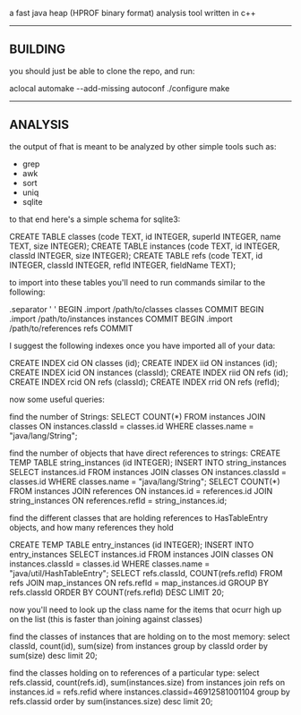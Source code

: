 a fast java heap (HPROF binary format) analysis tool written in c++

--------
BUILDING
--------

you should just be able to clone the repo, and run:

aclocal
automake --add-missing
autoconf
./configure
make

--------
ANALYSIS
--------

the output of fhat is meant to be analyzed by other simple tools such as:
 * grep
 * awk
 * sort
 * uniq
 * sqlite

to that end here's a simple schema for sqlite3:

CREATE TABLE classes (code TEXT, id INTEGER, superId INTEGER, name TEXT, size INTEGER);
CREATE TABLE instances (code TEXT, id INTEGER, classId INTEGER, size INTEGER);
CREATE TABLE refs (code TEXT, id INTEGER, classId INTEGER, refId INTEGER, fieldName TEXT);

to import into these tables you'll need to run commands similar to the following:

.separator ' '
BEGIN
.import /path/to/classes classes
COMMIT
BEGIN
.import /path/to/instances instances
COMMIT
BEGIN
.import /path/to/references refs
COMMIT

I suggest the following indexes once you have imported all of your data:

CREATE INDEX cid ON classes (id);
CREATE INDEX iid ON instances (id);
CREATE INDEX icid ON instances (classId);
CREATE INDEX riid ON refs (id);
CREATE INDEX rcid ON refs (classId);
CREATE INDEX rrid ON refs (refId);

now some useful queries:

find the number of Strings:
SELECT COUNT(*) FROM instances JOIN classes ON instances.classId = classes.id WHERE classes.name = "java/lang/String";

find the number of objects that have direct references to strings:
CREATE TEMP TABLE string_instances (id INTEGER);
INSERT INTO string_instances SELECT instances.id FROM instances JOIN classes ON instances.classId = classes.id WHERE classes.name = "java/lang/String";
SELECT COUNT(*) FROM instances JOIN references ON instances.id = references.id JOIN string_instances ON references.refId = string_instances.id;

find the different classes that are holding references to HasTableEntry objects, and how many references they hold

CREATE TEMP TABLE entry_instances (id INTEGER);
INSERT INTO entry_instances SELECT instances.id FROM instances JOIN classes ON instances.classId = classes.id WHERE classes.name = "java/util/HashTableEntry";
SELECT refs.classId, COUNT(refs.refId) FROM refs JOIN map_instances ON refs.refId = map_instances.id GROUP BY refs.classId ORDER BY COUNT(refs.refId) DESC LIMIT 20;

now you'll need to look up the class name for the items that ocurr high up on the list (this is faster than joining against classes)

find the classes of instances that are holding on to the most memory:
select classId, count(id), sum(size) from instances group by classId order by sum(size) desc limit 20;

find the classes holding on to references of a particular type:
select refs.classid, count(refs.id), sum(instances.size) from instances join refs on instances.id = refs.refid where instances.classid=46912581001104 group by refs.classid order by sum(instances.size) desc limit 20;

